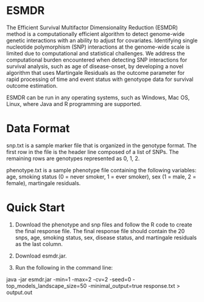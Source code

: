 # ESMDR
The Efficient Survival Multifactor Dimensionality Reduction (ESMDR) method is a computationally efficient algorithm to detect genome-wide genetic interactions with an ability to adjust for covariates. Identifying single nucleotide polymorphism (SNP) interactions at the genome-wide scale is limited due to computational and statistical challenges. We address the computational burden encountered when detecting SNP interactions for survival analysis, such as age of disease-onset, by developing a novel algorithm that uses Martingale Residuals as the outcome parameter for rapid processing of time and event status with genotyope data for survival outcome estimation.

ESMDR can be run in any operating systems, such as Windows, Mac OS, Linux, where Java and R programming are supported.

# Data Format
snp.txt is a sample marker file that is organized in the genotype format. The first row in the file is the header line composed of a list of SNPs. The remaining rows are genotypes represented as 0, 1, 2.

phenotype.txt is a sample phenotype file containing the following variables: age, smoking status (0 = never smoker, 1 = ever smoker), sex (1 = male, 2 = female), martingale residuals.

# Quick Start

1. Download the phenotype and snp files and follow the R code to create the final response file. The final response file should contain the 20 snps, age, smoking status, sex, disease status, and martingale residuals as the last column.

2. Download esmdr.jar.

3. Run the following in the command line:

java -jar esmdr.jar -min=1 -max=2 -cv=2 -seed=0 -top_models_landscape_size=50 -minimal_output=true response.txt > output.out


